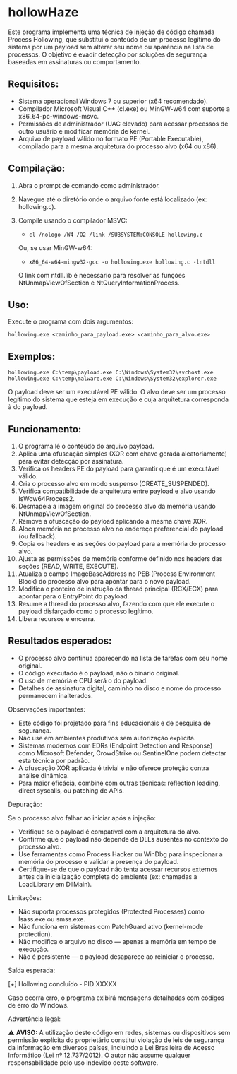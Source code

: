 # hollowHaze 

Este programa implementa uma técnica de injeção de código chamada Process Hollowing, que substitui o conteúdo de um processo legítimo do sistema por um payload sem alterar seu nome ou aparência na lista de processos. O objetivo é evadir detecção por soluções de segurança baseadas em assinaturas ou comportamento.

## Requisitos:

- Sistema operacional Windows 7 ou superior (x64 recomendado).
- Compilador Microsoft Visual C++ (cl.exe) ou MinGW-w64 com suporte a x86_64-pc-windows-msvc.
- Permissões de administrador (UAC elevado) para acessar processos de outro usuário e modificar memória de kernel.
- Arquivo de payload válido no formato PE (Portable Executable), compilado para a mesma arquitetura do processo alvo (x64 ou x86).

## Compilação:

1. Abra o prompt de comando como administrador.
2. Navegue até o diretório onde o arquivo fonte está localizado (ex: hollowing.c).
3. Compile usando o compilador MSVC:
   - `cl /nologo /W4 /O2 /link /SUBSYSTEM:CONSOLE hollowing.c`
  
   Ou, se usar MinGW-w64:
   - `x86_64-w64-mingw32-gcc -o hollowing.exe hollowing.c -lntdll`

    O link com ntdll.lib é necessário para resolver as funções NtUnmapViewOfSection e NtQueryInformationProcess.

## Uso:

Execute o programa com dois argumentos:

`hollowing.exe <caminho_para_payload.exe> <caminho_para_alvo.exe>`

## Exemplos:
```
hollowing.exe C:\temp\payload.exe C:\Windows\System32\svchost.exe
hollowing.exe C:\temp\malware.exe C:\Windows\System32\explorer.exe
```

O payload deve ser um executável PE válido. O alvo deve ser um processo legítimo do sistema que esteja em execução e cuja arquitetura corresponda à do payload.

## Funcionamento:

1. O programa lê o conteúdo do arquivo payload.
2. Aplica uma ofuscação simples (XOR com chave gerada aleatoriamente) para evitar detecção por assinatura.
3. Verifica os headers PE do payload para garantir que é um executável válido.
4. Cria o processo alvo em modo suspenso (CREATE_SUSPENDED).
5. Verifica compatibilidade de arquitetura entre payload e alvo usando IsWow64Process2.
6. Desmapeia a imagem original do processo alvo da memória usando NtUnmapViewOfSection.
7. Remove a ofuscação do payload aplicando a mesma chave XOR.
8. Aloca memória no processo alvo no endereço preferencial do payload (ou fallback).
9. Copia os headers e as seções do payload para a memória do processo alvo.
10. Ajusta as permissões de memória conforme definido nos headers das seções (READ, WRITE, EXECUTE).
11. Atualiza o campo ImageBaseAddress no PEB (Process Environment Block) do processo alvo para apontar para o novo payload.
12. Modifica o ponteiro de instrução da thread principal (RCX/ECX) para apontar para o EntryPoint do payload.
13. Resume a thread do processo alvo, fazendo com que ele execute o payload disfarçado como o processo legítimo.
14. Libera recursos e encerra.

## Resultados esperados:

- O processo alvo continua aparecendo na lista de tarefas com seu nome original.
- O código executado é o payload, não o binário original.
- O uso de memória e CPU será o do payload.
- Detalhes de assinatura digital, caminho no disco e nome do processo permanecem inalterados.

Observações importantes:

- Este código foi projetado para fins educacionais e de pesquisa de segurança.
- Não use em ambientes produtivos sem autorização explícita.
- Sistemas modernos com EDRs (Endpoint Detection and Response) como Microsoft Defender, CrowdStrike ou SentinelOne podem detectar esta técnica por padrão.
- A ofuscação XOR aplicada é trivial e não oferece proteção contra análise dinâmica.
- Para maior eficácia, combine com outras técnicas: reflection loading, direct syscalls, ou patching de APIs.

Depuração:

Se o processo alvo falhar ao iniciar após a injeção:
- Verifique se o payload é compatível com a arquitetura do alvo.
- Confirme que o payload não depende de DLLs ausentes no contexto do processo alvo.
- Use ferramentas como Process Hacker ou WinDbg para inspecionar a memória do processo e validar a presença do payload.
- Certifique-se de que o payload não tenta acessar recursos externos antes da inicialização completa do ambiente (ex: chamadas a LoadLibrary em DllMain).

Limitações:

- Não suporta processos protegidos (Protected Processes) como lsass.exe ou smss.exe.
- Não funciona em sistemas com PatchGuard ativo (kernel-mode protection).
- Não modifica o arquivo no disco — apenas a memória em tempo de execução.
- Não é persistente — o payload desaparece ao reiniciar o processo.

Saída esperada:

[+] Hollowing concluído - PID XXXXX

Caso ocorra erro, o programa exibirá mensagens detalhadas com códigos de erro do Windows.

Advertência legal:

⚠️ **AVISO:** A utilização deste código em redes, sistemas ou dispositivos sem permissão explícita do proprietário constitui violação de leis de segurança da informação em diversos países, incluindo a Lei Brasileira de Acesso Informático (Lei nº 12.737/2012). O autor não assume qualquer responsabilidade pelo uso indevido deste software.

